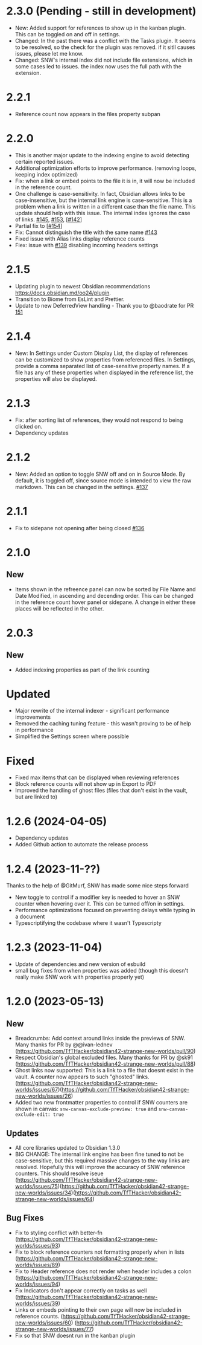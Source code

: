 # 2.3.0 (Pending - still in development)
- New: Added support for references to show up in the kanban plugin. This can be toggled on and off in settings.
- Changed: In the past there was a conflict with the Tasks plugin. It seems to be resolved, so the check for the plugin was removed. if it sitll causes issues, please let me know.
- Changed: SNW's internal index did not include file extensions, which in some cases led to issues. the index now uses the full path with the extension.

# 2.2.1

- Reference count now appears in the files property subpan

# 2.2.0 

- This is another major update to the indexing engine to avoid detecting certain reported issues.
- Additional optimization efforts to improve performance. (removing loops, keeping index optimized)
- Fix: when a link or embed points to the file it is in, it will now be included in the reference count.
- One challenge is case-sensitivity. In fact, Obsidian allows links to be case-insensitive, but the internal link engine is case-sensitive. This is a problem when a link is written in a different case than the file name. This update should help with this issue. The internal index ignores the case of links. [#145](https://github.com/TfTHacker/obsidian42-strange-new-worlds/issues/145), [#153](https://github.com/TfTHacker/obsidian42-strange-new-worlds/issues/153), [[#142](https://github.com/TfTHacker/obsidian42-strange-new-worlds/issues/142)]
- Partial fix to  [[#154](https://github.com/TfTHacker/obsidian42-strange-new-worlds/issues/154)]
- Fix: Cannot distinguish the title with the same name [#143](https://github.com/TfTHacker/obsidian42-strange-new-worlds/issues/143)
- Fixed issue with Alias links display reference counts
- Fiex: issue with [#139](https://github.com/TfTHacker/obsidian42-strange-new-worlds/issues/139) disabling incoming headers settings


# 2.1.5

- Updating plugin to newest Obsidian recommendations https://docs.obsidian.md/oo24/plugin.
- Transition to Biome from EsLint and Prettier.
- Update to new DeferredView handling - Thank you to @baodrate for PR [151](https://github.com/TfTHacker/obsidian42-strange-new-worlds/pull/151)

# 2.1.4

- New: In Settings under Custom Display List, the display of references can be customized to show properties from referenced files. In Settings, provide a comma separated list of case-sensitive property names. If a file has any of these properties when displayed in the reference list, the properties will also be displayed.

# 2.1.3

- Fix: after sorting list of references, they would not respond to being clicked on.
- Dependency updates

# 2.1.2

- New: Added an option to toggle SNW off and on in Source Mode. By default, it is toggled off, since source mode is intended to view the raw markdown. This can be changed in the settings. [#137](https://github.com/TfTHacker/obsidian42-strange-new-worlds/issues/137)

# 2.1.1

- Fix to sidepane not opening after being closed [#136](https://github.com/TfTHacker/obsidian42-strange-new-worlds/issues/136)

# 2.1.0

## New

- Items shown in the refreence panel can now be sorted by File Name and Date Modified, in ascending and decending order. This can be changed in the reference count hover panel or sidepane. A change in either these places will be reflected in the other.

# 2.0.3

## New

- Added indexing properties as part of the link counting

# Updated

- Major rewrite of the internal indexer - significant performance improvements
- Removed the caching tuning feature - this wasn't proving to be of help in performance
- Simplified the Settings screen where possible

# Fixed

- Fixed max items that can be displayed when reviewing references
- Block reference counts will not show up in Export to PDF
- Improved the handling of ghost files (files that don't exist in the vault, but are linked to)

# 1.2.6 (2024-04-05)

- Dependency updates
- Added Github action to automate the release process

# 1.2.4 (2023-11-??)

Thanks to the help of @GitMurf, SNW has made some nice steps forward

- New toggle to control if a modifier key is needed to hover an SNW counter when hovering over it. This can be turned off/on in settings.
- Performance optimizations focused on preventing delays while typing in a document
- Typescriptifying the codebase where it wasn't Typescripty

# 1.2.3 (2023-11-04)

- Update of dependencies and new version of esbuild
- small bug fixes from when properties was added (though this doesn't really make SNW work with properties properly yet)

# 1.2.0 (2023-05-13)

## New

- Breadcrumbs: Add context around links inside the previews of SNW. Many thanks for PR by @@ivan-lednev (https://github.com/TfTHacker/obsidian42-strange-new-worlds/pull/90)
- Respect Obsidian's global excluded files. Many thanks for PR by @sk91 (https://github.com/TfTHacker/obsidian42-strange-new-worlds/pull/88)
- Ghost links now supported: This is a link to a file that doesnt exist in the vault. A counter now appears to such "ghosted" links. (https://github.com/TfTHacker/obsidian42-strange-new-worlds/issues/67)(https://github.com/TfTHacker/obsidian42-strange-new-worlds/issues/26)
- Added two new frontmatter properties to control if SNW counters are shown in canvas: `snw-canvas-exclude-preview: true` and `snw-canvas-exclude-edit: true`

## Updates

- All core libraries updated to Obsidian 1.3.0
- BIG CHANGE: The internal link engine has been fine tuned to not be case-sensitive, but this required massive changes to the way links are resolved. Hopefully this will improve the accuracy of SNW reference counters. This should resolve iseue (https://github.com/TfTHacker/obsidian42-strange-new-worlds/issues/75)(https://github.com/TfTHacker/obsidian42-strange-new-worlds/issues/34)(https://github.com/TfTHacker/obsidian42-strange-new-worlds/issues/64)

## Bug Fixes

- Fix to styling conflict with better-fn (https://github.com/TfTHacker/obsidian42-strange-new-worlds/issues/93)
- Fix to block reference counters not formatting properly when in lists (https://github.com/TfTHacker/obsidian42-strange-new-worlds/issues/89)
- Fix to Header reference does not render when header includes a colon (https://github.com/TfTHacker/obsidian42-strange-new-worlds/issues/94)
- Fix Indicators don't appear correctly on tasks as well (https://github.com/TfTHacker/obsidian42-strange-new-worlds/issues/39)
- Links or embeds pointing to their own page will now be included in reference counts. (https://github.com/TfTHacker/obsidian42-strange-new-worlds/issues/60) (https://github.com/TfTHacker/obsidian42-strange-new-worlds/issues/77)
- Fix so that SNW doesnt run in the kanban plugin

